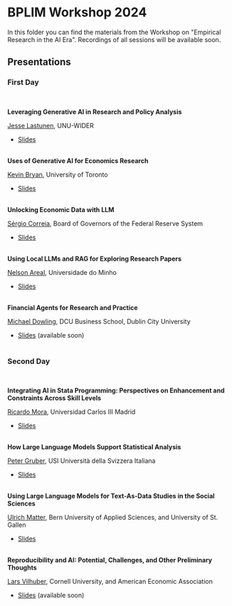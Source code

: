 # BPLIM Workshop 2024

In this folder you can find the materials from the Workshop on "Empirical Research in the AI Era". Recordings of all sessions will be available soon.


## Presentations


### First Day

<br/>

**Leveraging Generative AI in Research and Policy Analysis**

[Jesse Lastunen](https://sites.google.com/view/lastunen/), UNU-WIDER

- [Slides](https://github.com/BPLIM/Workshops/blob/master/BPLIM2024/Day1_01_Jesse_Lastunen.pdf) <br/><br/>

**Uses of Generative AI for Economics Research**

[Kevin Bryan](http://www.kevinbryanecon.com/),  University of Toronto

- [Slides](https://github.com/BPLIM/Workshops/blob/master/BPLIM2024/Day1_02_Kevin_Bryan.pdf) <br/><br/>

**Unlocking Economic Data with LLM**

[Sérgio Correia](https://scorreia.com/), Board of Governors of the Federal Reserve System

- [Slides](https://github.com/BPLIM/Workshops/blob/master/BPLIM2024/Day1_03_Sergio_Correia.pdf) <br/><br/>

**Using Local LLMs and RAG for Exploring Research Papers**

[Nelson Areal](https://nelsonareal.net/), Universidade do Minho

- [Slides](https://github.com/BPLIM/Workshops/blob/master/BPLIM2024/Day1_04_Nelson_Areal.pdf) <br/><br/>

**Financial Agents for Research and Practice**

[Michael Dowling](https://business.dcu.ie/staff/professor-michael-dowling/), DCU Business School, Dublin City University

- [Slides](https://github.com/BPLIM/Workshops/blob/master/BPLIM2024/) (available soon)<br/><br/>



### Second Day

<br/>

**Integrating AI in Stata Programming: Perspectives on Enhancement and Constraints Across Skill Levels**

[Ricardo Mora](https://economics.uc3m.es/personal/ricardo-mora/), Universidad Carlos III Madrid

- [Slides](https://github.com/BPLIM/Workshops/blob/master/BPLIM2024/Day2_01_Ricardo_Mora.pdf) <br/><br/> 


**How Large Language Models Support Statistical Analysis**

[Peter Gruber](https://search.usi.ch/people/4829015abeb9d8ad2e65ca4a746b56c7/gruber-peter), USI Università della Svizzera Italiana

- [Slides](https://github.com/BPLIM/Workshops/blob/master/BPLIM2024/Day2_02_Peter_Gruber.pdf) <br/><br/> 


**Using Large Language Models for Text-As-Data Studies in the Social Sciences**

[Ulrich Matter](https://umatter.github.io/), Bern University of Applied Sciences, and University of St. Gallen

- [Slides](https://github.com/BPLIM/Workshops/blob/master/BPLIM2024/Day2_03_Ulrich_Matter.pdf) <br/><br/>

**Reproducibility and AI: Potential, Challenges, and Other Preliminary Thoughts**

[Lars Vilhuber](https://www.vilhuber.com/lars/), Cornell University, and American Economic Association

- [Slides](https://github.com/BPLIM/Workshops/blob/master/BPLIM2024/) (available soon)<br/><br/>















